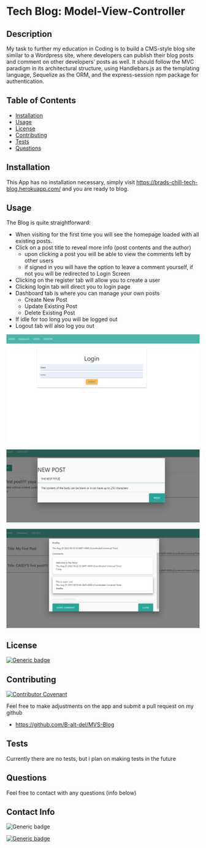 
# Tech Blog: Model-View-Controller

## Description

My task to further my education in Coding is to build a CMS-style blog site similar to a Wordpress site, where developers can publish their blog posts and comment on other developers’ posts as well. It should follow the MVC paradigm in its architectural structure, using Handlebars.js as the templating language, Sequelize as the ORM, and the express-session npm package for authentication.

## Table of Contents 

- [Installation](#installation})
- [Usage](#usage})
- [License](#license)
- [Contributing](#contributing)
- [Tests](#tests)
- [Questions](#questions)

## Installation

This App has no installation necessary, simply visit https://brads-chill-tech-blog.herokuapp.com/ and you are ready to blog.

## Usage

The Blog is quite straightforward:

- When visiting for the first time you will see the homepage loaded with all existing posts.
- Click on a post title to reveal more info (post contents and the author)
    - upon clicking a post you will be able to view the comments left by other users
    - if signed in you will have the option to leave a comment yourself, if not you will be redirected to Login Screen
- Clicking on the register tab will allow you to create a user
- Clicking login tab will direct you to login page
- Dashboard tab is where you can manage your own posts
    - Create New Post
    - Update Existing Post
    - Delete Existing Post
- If idle for too long you will be logged out
- Logout tab will also log you out

![Login](assets/images/login.PNG)

![Creating a post](assets/images/post.PNG)

![Comments on post](assets/images/comments.PNG)

## License

[![Generic badge](https://img.shields.io/badge/License-TheUnlicense-<COLOR>.svg)](https://choosealicense.com/licenses/unlicense/)

## Contributing

[![Contributor Covenant](https://img.shields.io/badge/Contributor%20Covenant-2.1-4baaaa.svg)](code_of_conduct.md)

Feel free to make adjustments on the app and submit a pull request on my github  

- https://github.com/B-alt-del/MVS-Blog

## Tests

Currently there are no tests, but i plan on making tests in the future    

## Questions

Feel free to contact with any questions (info below)

## Contact Info

![Generic badge](https://img.shields.io/badge/Email-brad.schill.school@gmail.com-blue.svg)

[![Generic badge](https://img.shields.io/badge/Github-purple.svg)](https://github.com/B-alt-del/Express-Note-Taker)

